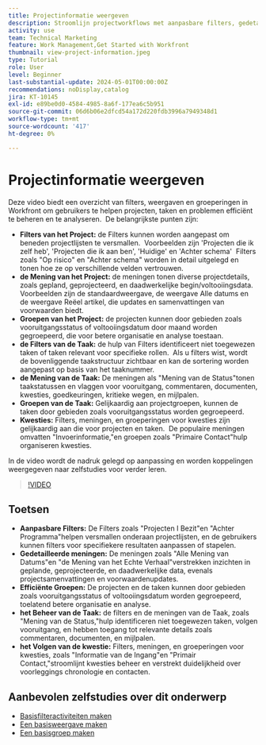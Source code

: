 ```yaml
---
title: Projectinformatie weergeven
description: Stroomlijn projectworkflows met aanpasbare filters, gedetailleerde weergaven, efficiënte groeperingen, tools voor taakbeheer en functies voor het bijhouden van problemen voor een betere organisatie en duidelijkheid.
activity: use
team: Technical Marketing
feature: Work Management,Get Started with Workfront
thumbnail: view-project-information.jpeg
type: Tutorial
role: User
level: Beginner
last-substantial-update: 2024-05-01T00:00:00Z
recommendations: noDisplay,catalog
jira: KT-10145
exl-id: e89be0d0-4584-4985-8a6f-177ea6c5b951
source-git-commit: 06d6b06e2dfcd54a172d220fdb3996a7949348d1
workflow-type: tm+mt
source-wordcount: '417'
ht-degree: 0%

---
```


# Projectinformatie weergeven

Deze video biedt een overzicht van filters, weergaven en groeperingen in Workfront om gebruikers te helpen projecten, taken en problemen efficiënt te beheren en te analyseren. &#x200B; De belangrijkste punten zijn:

* **Filters van het Project:** de Filters kunnen worden aangepast om beneden projectlijsten te versmallen. &#x200B; Voorbeelden zijn &#39;Projecten die ik zelf heb&#39;, &#39;Projecten die ik aan ben&#39;, &#39;Huidige&#39; en &#39;Achter schema&#39; &#x200B; Filters zoals &quot;Op risico&quot; en &quot;Achter schema&quot; worden in detail uitgelegd en tonen hoe ze op verschillende velden vertrouwen.
* **de Mening van het Project:** de meningen tonen diverse projectdetails, zoals gepland, geprojecteerd, en daadwerkelijke begin/voltooiingsdata. &#x200B; Voorbeelden zijn de standaardweergave, de weergave Alle datums en de weergave Reëel artikel, die updates en samenvattingen van voorwaarden biedt. &#x200B;
* **Groepen van het Project:** de projecten kunnen door gebieden zoals vooruitgangsstatus of voltooiingsdatum door maand worden gegroepeerd, die voor betere organisatie en analyse toestaan. &#x200B;
* **de Filters van de Taak:** de hulp van Filters identificeert niet toegewezen taken of taken relevant voor specifieke rollen. &#x200B; Als u filters wist, wordt de bovenliggende taakstructuur zichtbaar en kan de sortering worden aangepast op basis van het taaknummer. &#x200B;
* **de Mening van de Taak:** De meningen als &quot;Mening van de Status&quot;tonen taakstatussen en vlaggen voor vooruitgang, commentaren, documenten, kwesties, goedkeuringen, kritieke wegen, en mijlpalen.
* **Groepen van de Taak:** Gelijkaardig aan projectgroepen, kunnen de taken door gebieden zoals vooruitgangsstatus worden gegroepeerd. &#x200B;
* **Kwesties:** Filters, meningen, en groeperingen voor kwesties zijn gelijkaardig aan die voor projecten en taken. &#x200B; De populaire meningen omvatten &quot;Invoerinformatie,&quot;en groepen zoals &quot;Primaire Contact&quot;hulp organiseren kwesties. &#x200B;

In de video wordt de nadruk gelegd op aanpassing en worden koppelingen weergegeven naar zelfstudies voor verder leren. &#x200B;

>[!VIDEO](https://video.tv.adobe.com/v/3453072/?quality=12&learn=on&enablevpops&captions=dut)

## Toetsen

* **Aanpasbare Filters:** De Filters zoals &quot;Projecten I Bezit&quot;en &quot;Achter Programma&quot;helpen versmallen onderaan projectlijsten, en de gebruikers kunnen filters voor specifiekere resultaten aanpassen of stapelen. &#x200B;
* **Gedetailleerde meningen:** De meningen zoals &quot;Alle Mening van Datums&quot;en &quot;de Mening van het Echte Verhaal&quot;verstrekken inzichten in geplande, geprojecteerde, en daadwerkelijke data, evenals projectsamenvattingen en voorwaardenupdates. &#x200B;
* **Efficiënte Groepen:** De projecten en de taken kunnen door gebieden zoals vooruitgangsstatus of voltooiingsdatum worden gegroepeerd, toelatend betere organisatie en analyse. &#x200B;
* **het Beheer van de Taak:** de filters en de meningen van de Taak, zoals &quot;Mening van de Status,&quot;hulp identificeren niet toegewezen taken, volgen vooruitgang, en hebben toegang tot relevante details zoals commentaren, documenten, en mijlpalen. &#x200B;
* **het Volgen van de kwestie:** Filters, meningen, en groeperingen voor kwesties, zoals &quot;Informatie van de Ingang&quot;en &quot;Primair Contact,&quot;stroomlijnt kwesties beheer en verstrekt duidelijkheid over voorleggings chronologie en contacten. &#x200B;




## Aanbevolen zelfstudies over dit onderwerp

* [Basisfilteractiviteiten maken](/help/reporting/basic-reporting/create-a-basic-filter-activity.md)
* [Een basisweergave maken](/help/reporting/basic-reporting/create-a-basic-view.md)
* [Een basisgroep maken](/help/reporting/basic-reporting/create-a-basic-grouping.md)

